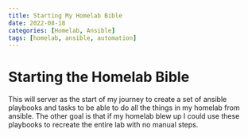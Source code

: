 ```yaml
---
title: Starting My Homelab Bible
date: 2022-08-18
categories: [Homelab, Ansible]
tags: [homelab, ansible, automation]
---
```


# Starting the Homelab Bible

This will server as the start of my journey to create a set of ansible playbooks and tasks to be able to do all the things in my homelab from ansible.  The other goal is that if my homelab blew up I could use these playbooks to recreate the entire lab with no manual steps.